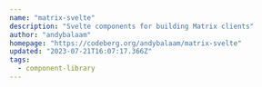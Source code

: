 ```yaml
---
name: "matrix-svelte"
description: "Svelte components for building Matrix clients"
author: "andybalaam"
homepage: "https://codeberg.org/andybalaam/matrix-svelte"
updated: "2023-07-21T16:07:17.366Z"
tags: 
  - component-library
---
```

